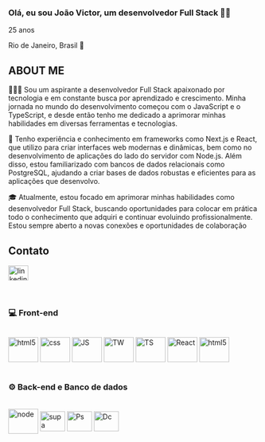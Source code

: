           
### Olá, eu sou João Victor, um desenvolvedor Full Stack 🤙🏼

25 anos

Rio de Janeiro, Brasil 📍


## ABOUT ME




👨🏻‍💻 Sou um aspirante a desenvolvedor Full Stack apaixonado por tecnologia e em constante busca por aprendizado e crescimento. Minha jornada no mundo do desenvolvimento começou com o JavaScript e o TypeScript, e desde então tenho me dedicado a aprimorar minhas habilidades em diversas ferramentas e tecnologias. 

🚀 Tenho experiência e conhecimento em frameworks como Next.js e React, que utilizo para criar interfaces web modernas e dinâmicas, bem como no desenvolvimento de aplicações do lado do servidor com Node.js. Além disso, estou familiarizado com bancos de dados relacionais como PostgreSQL, ajudando a criar bases de dados robustas e eficientes para as aplicações que desenvolvo.

🎓 Atualmente, estou focado em aprimorar minhas habilidades como desenvolvedor Full Stack, buscando oportunidades para colocar em prática todo o conhecimento que adquiri e continuar evoluindo profissionalmente. Estou sempre aberto a novas conexões e oportunidades de colaboração



## Contato

<a href="https://www.linkedin.com/in/jo%C3%A3o-victor-santiago/"> <img align="center" alt="linkedin" src="https://cdn.jsdelivr.net/gh/devicons/devicon@latest/icons/linkedin/linkedin-original.svg" height="30" width="40" ></a>  
         



<br/>

### 💻 Front-end


<div style="display: inline_block"><br/>
<img align="center" alt="html5" src="https://cdn.jsdelivr.net/gh/devicons/devicon@latest/icons/html5/html5-original.svg" height="50" width="60"/>
<img align="center" alt="css" src="https://cdn.jsdelivr.net/gh/devicons/devicon@latest/icons/css3/css3-original.svg" height="50" width="60"/>
<img align="center" alt="JS" src="https://cdn.jsdelivr.net/gh/devicons/devicon@latest/icons/javascript/javascript-original.svg"  height="50" width="60"/>
          
<img align="center" alt="TW" src="https://cdn.jsdelivr.net/gh/devicons/devicon@latest/icons/tailwindcss/tailwindcss-original.svg"  height="50" width="60"/>
<img align="center" alt="TS" src="https://cdn.jsdelivr.net/gh/devicons/devicon@latest/icons/typescript/typescript-original.svg" height="50" width="60"/>
<img align="center" alt="React" src="https://cdn.jsdelivr.net/gh/devicons/devicon@latest/icons/react/react-original.svg" height="50" width="60"/>
<img align="center" alt="html5" src="https://cdn.jsdelivr.net/gh/devicons/devicon@latest/icons/nextjs/nextjs-original.svg" height="50" width="60"/>
</div>
<br/>


### ⚙️ Back-end e Banco de dados


<div style="display: inline_block"><br/>
<img align="center" alt="node" src="https://cdn.jsdelivr.net/gh/devicons/devicon@latest/icons/nodejs/nodejs-original-wordmark.svg" height="50" width="60"/>
<img align="center" alt="supa" src="https://cdn.jsdelivr.net/gh/devicons/devicon@latest/icons/supabase/supabase-original.svg" height="40" width="50"/>
<img align="center" alt="Ps" src="https://cdn.jsdelivr.net/gh/devicons/devicon@latest/icons/postgresql/postgresql-original.svg" height="40" width="50"/>
<img align="center" alt="Dc" src="https://cdn.jsdelivr.net/gh/devicons/devicon@latest/icons/docker/docker-original.svg" height="40" width="50"/>

